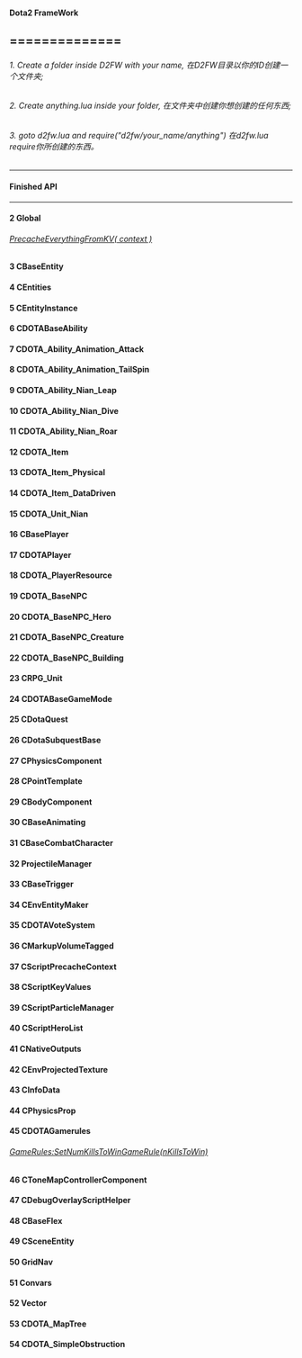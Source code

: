 #### Dota2 FrameWork
==============
-----------------------

###### 1. Create a folder inside D2FW with your name, 在D2FW目录以你的ID创建一个文件夹;

###### 2. Create anything.lua inside your folder, 在文件夹中创建你想创建的任何东西;

###### 3. goto d2fw.lua and require("d2fw/your_name/anything") 在d2fw.lua require你所创建的东西。

-------------------------
#### Finished API
-------------------------
#### 2 Global
###### [PrecacheEverythingFromKV( context )](https://github.com/XavierCHN/Dota2FrameWork/blob/master/D2FW/XavierCHN/ResourcePrecacher.lua#L10)
#### 3 CBaseEntity
#### 4 CEntities
#### 5 CEntityInstance
#### 6 CDOTABaseAbility
#### 7 CDOTA_Ability_Animation_Attack
#### 8 CDOTA_Ability_Animation_TailSpin
#### 9 CDOTA_Ability_Nian_Leap
#### 10 CDOTA_Ability_Nian_Dive
#### 11 CDOTA_Ability_Nian_Roar
#### 12 CDOTA_Item
#### 13 CDOTA_Item_Physical
#### 14 CDOTA_Item_DataDriven
#### 15 CDOTA_Unit_Nian
#### 16 CBasePlayer
#### 17 CDOTAPlayer
#### 18 CDOTA_PlayerResource
#### 19 CDOTA_BaseNPC
#### 20 CDOTA_BaseNPC_Hero
#### 21 CDOTA_BaseNPC_Creature
#### 22 CDOTA_BaseNPC_Building
#### 23 CRPG_Unit
#### 24 CDOTABaseGameMode
#### 25 CDotaQuest
#### 26 CDotaSubquestBase
#### 27 CPhysicsComponent
#### 28 CPointTemplate
#### 29 CBodyComponent
#### 30 CBaseAnimating
#### 31 CBaseCombatCharacter
#### 32 ProjectileManager
#### 33 CBaseTrigger
#### 34 CEnvEntityMaker
#### 35 CDOTAVoteSystem
#### 36 CMarkupVolumeTagged
#### 37 CScriptPrecacheContext
#### 38 CScriptKeyValues
#### 39 CScriptParticleManager
#### 40 CScriptHeroList
#### 41 CNativeOutputs
#### 42 CEnvProjectedTexture
#### 43 CInfoData
#### 44 CPhysicsProp
#### 45 CDOTAGamerules
###### [GameRules:SetNumKillsToWinGameRule(nKillsToWin)](https://github.com/XavierCHN/Dota2FrameWork/blob/master/D2FW/XavierCHN/GameRules.lua#L9)
#### 46 CToneMapControllerComponent
#### 47 CDebugOverlayScriptHelper
#### 48 CBaseFlex
#### 49 CSceneEntity
#### 50 GridNav
#### 51 Convars
#### 52 Vector
#### 53 CDOTA_MapTree
#### 54 CDOTA_SimpleObstruction
